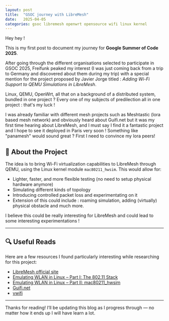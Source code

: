```yaml
---
layout: post
title:  "GSOC journey with LibreMesh"
date:   2025-04-05
categories: gsoc libremesh openwrt opensource wifi linux kernel
---
```


Hey hey !

This is my first post to document my journey for **Google Summer of Code 2025**.

After going through the different organisations selected to participate in GSOC 2025, Freifunk peaked my interest (I was just coming back from a trip to Germany and discovered about them during my trip) with a special mention for the project proposed by Javier Jorge titled : *Adding Wi-Fi Support to QEMU Simulations in LibreMesh*. 

Linux, QEMU, OpenWrt, all that on a background of a distributed system, bundled in one project ? Every one of my subjects of predilection all in one project : that's my luck ! 

I was already familiar with different mesh projects such as Meshtastic (lora based mesh network) and obviously heard about Guifi.net but it was my first time hearing about LibreMesh, and I must say I find it a fantastic project and I hope to see it deployed in Paris very soon ! Something like "panamesh" would sound great ? First I need to convince my lora peers!

## 🧠 About the Project

The idea is to bring Wi-Fi virtualization capabilities to LibreMesh through QEMU, using the Linux kernel module `mac80211_hwsim`. This would allow for:

- Lighter, faster, and more flexible testing (no need to setup physical hardware anymore)
- Simulating different kinds of topology
- Introducing controlled packet loss and experimentating on it
- Extension of this could include : roaming simulation, adding (virtually) physical obstacle and much more.

I believe this could be really interesting for LibreMesh and could lead to some interesting experimentations !

---

## 🔍 Useful Reads

Here are a few resources I found particularly interesting while researching for this project:

- [LibreMesh official site](https://libremesh.org)
- [Emulating WLAN in Linux – Part I: The 802.11 Stack](https://www.linuxembedded.fr/2020/05/emulating-wlan-in-linux-part-i-the-80211-stack)
- [Emulating WLAN in Linux – Part II: mac80211_hwsim](https://www.linuxembedded.fr/2021/01/emulating-wlan-in-linux-part-ii-mac80211hwsim)
- [Guifi.net](https://guifi.net/)
- [vwifi](https://github.com/Raizo62/vwifi)
---

Thanks for reading! I’ll be updating this blog as I progress through — no matter how it ends up I will have learn a lot.

